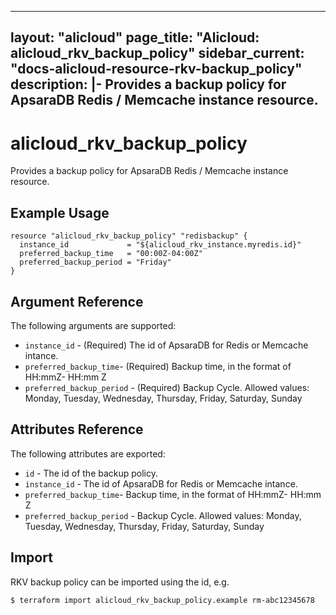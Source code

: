 
---
layout: "alicloud"
page_title: "Alicloud: alicloud_rkv_backup_policy"
sidebar_current: "docs-alicloud-resource-rkv-backup_policy"
description: |-
  Provides a backup policy for ApsaraDB Redis / Memcache instance resource.
---

# alicloud\_rkv\_backup_policy

Provides a backup policy for ApsaraDB Redis / Memcache instance resource. 

## Example Usage

```
resource "alicloud_rkv_backup_policy" "redisbackup" {
  instance_id             = "${alicloud_rkv_instance.myredis.id}"
  preferred_backup_time   = "00:00Z-04:00Z"
  preferred_backup_period = "Friday"
}
```

## Argument Reference

The following arguments are supported:
* `instance_id` - (Required) The id of ApsaraDB for Redis or Memcache intance.
* `preferred_backup_time`- (Required) Backup time, in the format of HH:mmZ- HH:mm Z
* `preferred_backup_period` - (Required) Backup Cycle. Allowed values: Monday, Tuesday, Wednesday, Thursday, Friday, Saturday, Sunday

## Attributes Reference

The following attributes are exported:
* `id` - The id of the backup policy.
* `instance_id` - The id of ApsaraDB for Redis or Memcache intance.
* `preferred_backup_time`- Backup time, in the format of HH:mmZ- HH:mm Z
* `preferred_backup_period` - Backup Cycle. Allowed values: Monday, Tuesday, Wednesday, Thursday, Friday, Saturday, Sunday

## Import

RKV backup policy can be imported using the id, e.g.

```
$ terraform import alicloud_rkv_backup_policy.example rm-abc12345678    
```
